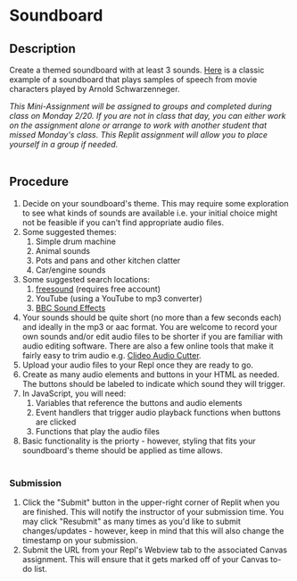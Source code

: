 # Soundboard  

## Description
Create a themed soundboard with at least 3 sounds. [Here](https://www.realmofdarkness.net/sb/arnold/) is a classic example of a soundboard that plays samples of speech from movie characters played by Arnold Schwarzenneger.

*This Mini-Assignment will be assigned to groups and completed during class on Monday 2/20. If you are not in class that day, you can either work on the assignment alone or arrange to work with another student that missed Monday's class. This Replit assignment will allow you to place yourself in a group if needed.*
<br><br>
## Procedure
1. Decide on your soundboard's theme. This may require some exploration to see what kinds of sounds are available i.e. your initial choice might not be feasible if you can't find appropriate audio files.
2. Some suggested themes:
	1. Simple drum machine
	2. Animal sounds
	3. Pots and pans and other kitchen clatter
	4. Car/engine sounds
3. Some suggested search locations:
	1. [freesound](https://freesound.org/) (requires free account)
	2. YouTube (using a YouTube to mp3 converter)
	3. [BBC Sound Effects](https://sound-effects.bbcrewind.co.uk/)
4. Your sounds should be quite short (no more than a few seconds each) and ideally in the mp3 or aac format. You are welcome to record your own sounds and/or edit audio files to be shorter if you are familiar with audio editing software. There are also a few online tools that make it fairly easy to trim audio e.g. [Clideo Audio Cutter](https://clideo.com/cut-audio).
5. Upload your audio files to your Repl once they are ready to go.
6. Create as many audio elements and buttons in your HTML as needed. The buttons should be labeled to indicate which sound they will trigger.
7. In JavaScript, you will need:
	1. Variables that reference the buttons and audio elements
	2. Event handlers that trigger audio playback functions when buttons are clicked
	3. Functions that play the audio files
8. Basic functionality is the priorty - however, styling that fits your soundboard's theme should be applied as time allows.
<br><br>
### Submission
1. Click the "Submit" button in the upper-right corner of Replit when you are finished. This will notify the instructor of your submission time. You may click "Resubmit" as many times as you'd like to submit changes/updates - however, keep in mind that this will also change the timestamp on your submission.
2. Submit the URL from your Repl's Webview tab to the associated Canvas assignment. This will ensure that it gets marked off of your Canvas to-do list.